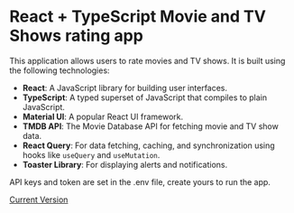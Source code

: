 # React + TypeScript Movie and TV Shows rating app

This application allows users to rate movies and TV shows. It is built using the following technologies:

- **React**: A JavaScript library for building user interfaces.
- **TypeScript**: A typed superset of JavaScript that compiles to plain JavaScript.
- **Material UI**: A popular React UI framework.
- **TMDB API**: The Movie Database API for fetching movie and TV show data.
- **React Query**: For data fetching, caching, and synchronization using hooks like `useQuery` and `useMutation`.
- **Toaster Library**: For displaying alerts and notifications.

API keys and token are set in the .env file, create yours to run the app.

[Current Version](https://dharmite.github.io/react-movies-tv-shows-rating/)
